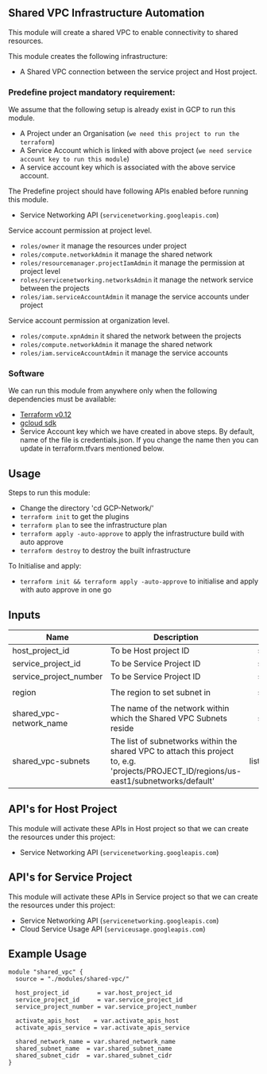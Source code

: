 ## Shared VPC Infrastructure Automation

This module will create a shared VPC to enable connectivity to shared resources.

 This module creates the following infrastructure:
- A Shared VPC connection between the service project and Host project.

### Predefine project mandatory requirement:

We assume that the following setup is already exist in GCP to run this module.

- A Project under an Organisation (`we need this project to run the terraform`)
- A Service Account which is linked with above project (`we need service account key to run this module`)
- A service account key which is associated with the above service account.

The Predefine project should have following APIs enabled before running this module.

- Service Networking API (`servicenetworking.googleapis.com`)

Service account permission at project level.

- `roles/owner` it manage the resources under project
- `roles/compute.networkAdmin` it manage the shared network
- `roles/resourcemanager.projectIamAdmin` it manage the permission at project level
- `roles/servicenetworking.networksAdmin` it manage the network service between the projects
- `roles/iam.serviceAccountAdmin` it manage the service accounts under project

Service account permission at organization level.

- `roles/compute.xpnAdmin` it shared the network between the projects
- `roles/compute.networkAdmin` it manage the shared network
- `roles/iam.serviceAccountAdmin` it manage the service accounts


### Software

We can run this module from anywhere only when the following dependencies must be available:

- [Terraform v0.12](https://www.terraform.io/downloads.html)
- [gcloud sdk](https://cloud.google.com/sdk/install)
- Service Account key which we have created in above steps. By default, name of the file is credentials.json. If you change the name then you can update in terraform.tfvars mentioned below.

## Usage

Steps to run this module:

- Change the directory 'cd GCP-Network/'
- `terraform init` to get the plugins
- `terraform plan` to see the infrastructure plan
- `terraform apply -auto-approve` to apply the infrastructure build with auto approve
- `terraform destroy` to destroy the built infrastructure

To Initialise and apply:
- `terraform init && terraform apply -auto-approve` to initialise and apply with auto approve in one go

## Inputs

| Name | Description | Type | Default | Required |
|------|-------------|:----:|:-----:|:-----:|
| host\_project\_id | To be Host project ID | string | `"true"` | yes |
| service\_project\_id | To be Service Project ID | string | `"true"` | yes |
| service\_project\_number | To be Service Project ID | string | `"true"` | yes |
| region | The region to set subnet in | string | `"us-east1"` | no |
| shared\_vpc-network\_name | The name of the network within which the Shared VPC Subnets reside | string | shared-network | no |
| shared\_vpc-subnets | The list of subnetworks within the shared VPC to attach this project to, e.g. 'projects/PROJECT_ID/regions/us-east1/subnetworks/default' | list(string) | `<list>` | no |

## API's for Host Project
This module will activate these APIs in Host project so that we can create the resources under this project:

- Service Networking API (`servicenetworking.googleapis.com`)

## API's for Service Project
This module will activate these APIs in Service project so that we can create the resources under this project:

- Service Networking API (`servicenetworking.googleapis.com`)
- Cloud Service Usage API (`serviceusage.googleapis.com`)

## Example Usage

```
module "shared_vpc" {
  source = "./modules/shared-vpc/"

  host_project_id        = var.host_project_id
  service_project_id     = var.service_project_id
  service_project_number = var.service_project_number

  activate_apis_host    = var.activate_apis_host
  activate_apis_service = var.activate_apis_service

  shared_network_name = var.shared_network_name
  shared_subnet_name  = var.shared_subnet_name
  shared_subnet_cidr  = var.shared_subnet_cidr
}
```